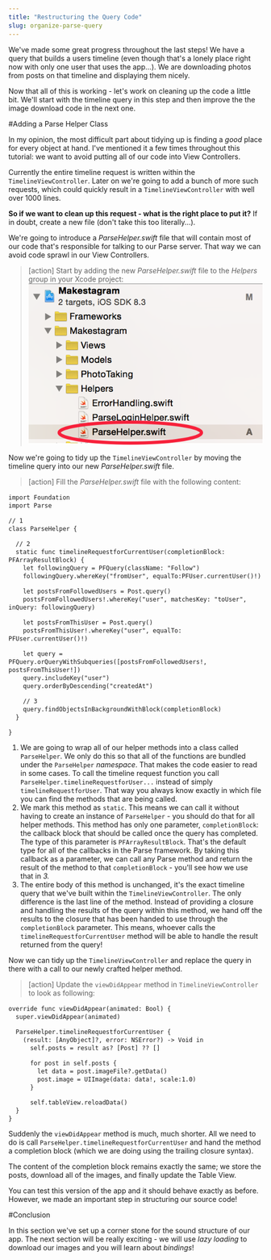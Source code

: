 ```yaml
---
title: "Restructuring the Query Code"
slug: organize-parse-query
---
```


We've made some great progress throughout the last steps! We have a query that builds a users timeline (even though that's a lonely place right now with only one user that uses the app...). We are downloading photos from posts on that timeline and displaying them nicely.

Now that all of this is working - let's work on cleaning up the code a little bit. We'll start with the timeline query in this step and then improve the the image download code in the next one.

#Adding a Parse Helper Class

In my opinion, the most difficult part about tidying up is finding a _good_ place for every object at hand. I've mentioned it a few times throughout this tutorial: we want to avoid putting all of our code into View Controllers.

Currently the entire timeline request is written within the `TimelineViewController`. Later on we're going to add a bunch of more such requests, which could quickly result in a `TimelineViewController` with well over 1000 lines.

**So if we want to clean up this request - what is the right place to put it?** If in doubt, create a new file (don't take this too literally...).

We're going to introduce a _ParseHelper.swift_ file that will contain most of our code that's responsible for talking to our Parse server. That way we can avoid code sprawl in our View Controllers.

> [action]
Start by adding the new _ParseHelper.swift_ file to the _Helpers_ group in your Xcode project:
![image](add_parse_helper.png)

Now we're going to tidy up the `TimelineViewController` by moving the timeline query into our new _ParseHelper.swift_ file.

> [action]
Fill the _ParseHelper.swift_ file with the following content:
>
    import Foundation
    import Parse
>
    // 1
    class ParseHelper {
>
      // 2
      static func timelineRequestforCurrentUser(completionBlock: PFArrayResultBlock) {
        let followingQuery = PFQuery(className: "Follow")
        followingQuery.whereKey("fromUser", equalTo:PFUser.currentUser()!)
>
        let postsFromFollowedUsers = Post.query()
        postsFromFollowedUsers!.whereKey("user", matchesKey: "toUser", inQuery: followingQuery)
>
        let postsFromThisUser = Post.query()
        postsFromThisUser!.whereKey("user", equalTo: PFUser.currentUser()!)
>
        let query = PFQuery.orQueryWithSubqueries([postsFromFollowedUsers!, postsFromThisUser!])
        query.includeKey("user")
        query.orderByDescending("createdAt")
>
        // 3
        query.findObjectsInBackgroundWithBlock(completionBlock)
      }
>
    }

1. We are going to wrap all of our helper methods into a class called `ParseHelper`. We only do this so that all of the functions are bundled under the `ParseHelper` _namespace_. That makes the code easier to read in some cases. To call the timeline request function you call `ParseHelper.timelineRequestforUser...` instead of simply `timelineRequestforUser`. That way you always know exactly in which file you can find the methods that are being called.
2. We mark this method as `static`. This means we can call it without having to create an instance of `ParseHelper` - you should do that for all helper methods. This method has only one parameter, `completionBlock`: the callback block that should be called once the query has completed. The type of this parameter is `PFArrayResultBlock`. That's the default type for all of the callbacks in the Parse framework. By taking this callback as a parameter, we can call any Parse method and return the result of the method to that `completionBlock` - you'll see how we use that in _3._
3. The entire body of this method is unchanged, it's the exact timeline query that we've built within the `TimelineViewController`. The only difference is the last line of the method. Instead of providing a closure and handling the results of the query within this method, we hand off the results to the closure that has been handed to use through the `completionBlock` parameter. This means, whoever calls the `timelineRequestforCurrentUser` method will be able to handle the result returned from the query!

Now we can tidy up the `TimelineViewController` and replace the query in there with a call to our newly crafted helper method.

> [action]
Update the `viewDidAppear` method in `TimelineViewController` to look as following:
>
    override func viewDidAppear(animated: Bool) {
      super.viewDidAppear(animated)
>
      ParseHelper.timelineRequestforCurrentUser {
        (result: [AnyObject]?, error: NSError?) -> Void in
          self.posts = result as? [Post] ?? []
>
          for post in self.posts {
            let data = post.imageFile?.getData()
            post.image = UIImage(data: data!, scale:1.0)
          }
>
          self.tableView.reloadData()
      }
    }

Suddenly the `viewDidAppear` method is much, much shorter. All we need to do is call `ParseHelper.timelineRequestforCurrentUser` and hand the method a completion block (which we are doing using the trailing closure syntax).

The content of the completion block remains exactly the same; we store the posts, download all of the images, and finally update the Table View.

You can test this version of the app and it should behave exactly as before. However, we made an important step in structuring our source code!

#Conclusion

In this section we've set up a corner stone for the sound structure of our app. The next section will be really exciting - we will use _lazy loading_ to download our images and you will learn about _bindings_!
